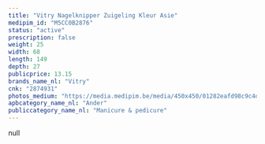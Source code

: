 ```yaml
---
title: "Vitry Nagelknipper Zuigeling Kleur Asie"
medipim_id: "M5CC0B2876"
status: "active"
prescription: false
weight: 25
width: 68
length: 149
depth: 27
publicprice: 13.15
brands_name_nl: "Vitry"
cnk: "2874931"
photos_medium: "https://media.medipim.be/media/450x450/01282eafd98c9c4d6de6b31f1be869c196906a0a.jpg"
apbcategory_name_nl: "Ander"
publiccategory_name_nl: "Manicure & pedicure"
---
```

null
